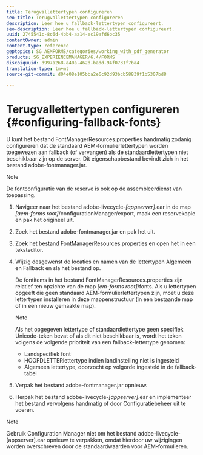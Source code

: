 ```yaml
---
title: Terugvallettertypen configureren
seo-title: Terugvallettertypen configureren
description: Leer hoe u fallback-lettertypen configureert.
seo-description: Leer hoe u fallback-lettertypen configureert.
uuid: 2745541c-8c6d-4bb4-aa14-ec19afd6bc35
contentOwner: admin
content-type: reference
geptopics: SG_AEMFORMS/categories/working_with_pdf_generator
products: SG_EXPERIENCEMANAGER/6.4/FORMS
discoiquuid: d997a268-a40a-462d-badd-94f0731f7ba4
translation-type: tm+mt
source-git-commit: d04e08e105bba2e6c92d93bcb58839f1b5307bd8

---
```



# Terugvallettertypen configureren {#configuring-fallback-fonts}

U kunt het bestand FontManagerResources.properties handmatig zodanig configureren dat de standaard AEM-formulierlettertypen worden toegewezen aan fallback (of vervangen) als de standaardlettertypen niet beschikbaar zijn op de server. Dit eigenschapbestand bevindt zich in het bestand adobe-fontmanager.jar.

>[!NOTE]
>
>De fontconfiguratie van de reserve is ook op de assembleerdienst van toepassing.

1. Navigeer naar het bestand adobe-livecycle-*[appserver]*.ear in de map *[aem-forms root]*/configurationManager/export, maak een reservekopie en pak het origineel uit.
1. Zoek het bestand adobe-fontmanager.jar en pak het uit.
1. Zoek het bestand FontManagerResources.properties en open het in een teksteditor.
1. Wijzig desgewenst de locaties en namen van de lettertypen Algemeen en Fallback en sla het bestand op.

   De fontitems in het bestand FontManagerResources.properties zijn relatief ten opzichte van de map *[em-forms root]*/fonts. Als u lettertypen opgeeft die geen standaard AEM-formulierlettertypen zijn, moet u deze lettertypen installeren in deze mappenstructuur (in een bestaande map of in een nieuw gemaakte map).

   >[!NOTE]
   >
   >Als het opgegeven lettertype of standaardlettertype geen specifiek Unicode-teken bevat of als dit niet beschikbaar is, wordt het teken volgens de volgende prioriteit van een fallback-lettertype genomen:

   * Landspecifiek font
   * HOOFDLETTERlettertype indien landinstelling niet is ingesteld
   * Algemeen lettertype, doorzocht op volgorde ingesteld in de fallback-tabel

1. Verpak het bestand adobe-fontmanager.jar opnieuw.
1. Herpak het bestand adobe-livecycle-*[appserver]*.ear en implementeer het bestand vervolgens handmatig of door Configuratiebeheer uit te voeren.

>[!NOTE]
>
>Gebruik Configuration Manager niet om het bestand adobe-livecycle-[appserver].ear opnieuw te verpakken, omdat hierdoor uw wijzigingen worden overschreven door de standaardwaarden voor AEM-formulieren.

